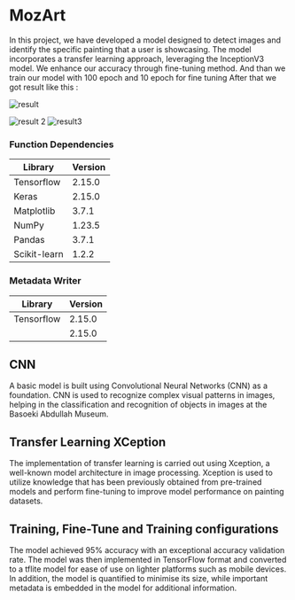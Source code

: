 # MozArt

In this project, we have developed a model designed to detect images and identify the specific painting that a user is showcasing. The model incorporates a transfer learning approach, leveraging the InceptionV3 model. We enhance our accuracy through fine-tuning method.
And than we train our model with 100 epoch and 10 epoch for fine tuning
After that we got result like this :


![result](https://github.com/Altaair07/MozArt/assets/108671086/f30b1442-a903-47be-a821-70b132f500d9)


![result 2](https://github.com/Altaair07/MozArt/assets/108671086/ac974b53-5b62-4e2a-8afd-584e25604422)
![result3](https://github.com/Altaair07/MozArt/assets/108671086/583f98d1-5caf-499c-ae1e-0aaa2055108a)


### Function Dependencies


| Library      | Version |
| ------------ | ------- |
| Tensorflow   | 2.15.0  |
| Keras        | 2.15.0  |
| Matplotlib   | 3.7.1   |
| NumPy        | 1.23.5  |
| Pandas       | 3.7.1   |
| Scikit-learn | 1.2.2   |

### Metadata Writer
| Library      | Version |
| ------------ | ------- |
| Tensorflow   | 2.15.0  |
|         | 2.15.0  |

## CNN

<p align="left"> A basic model is built using Convolutional Neural Networks (CNN) as a foundation. CNN is used to recognize complex visual patterns in images, helping in the classification and recognition of objects in images at the Basoeki Abdullah Museum.</p>

## Transfer Learning XCeption

<p align="left">
The implementation of transfer learning is carried out using Xception, a well-known model architecture in image processing. Xception is used to utilize knowledge that has been previously obtained from pre-trained models and perform fine-tuning to improve model performance on painting datasets.
</p>

## Training, Fine-Tune and Training configurations

<p align="left">
The model achieved 95% accuracy with an exceptional accuracy validation rate. The model was then implemented in TensorFlow format and converted to a tflite model for ease of use on lighter platforms such as mobile devices. In addition, the model is quantified to minimise its size, while important metadata is embedded in the model for additional information.
</p>
